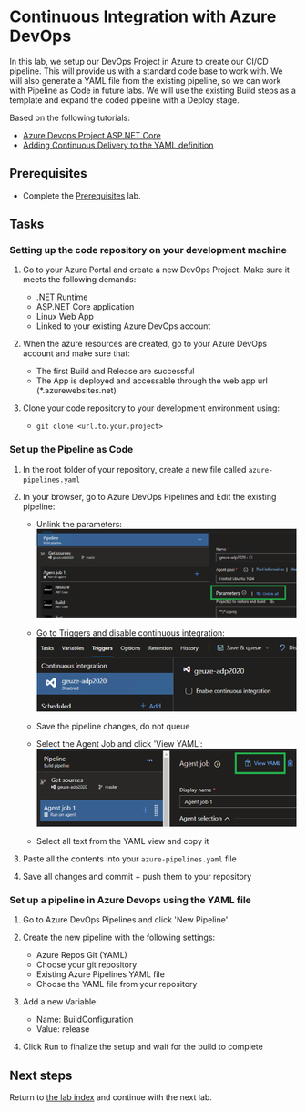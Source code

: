 # Continuous Integration with Azure DevOps

In this lab, we setup our DevOps Project in Azure to create our CI/CD pipeline. This will provide us with a standard code base to work with. We will also generate a YAML file from the existing pipeline, so we can work with Pipeline as Code in future labs. We will use the existing Build steps as a template and expand the coded pipeline with a Deploy stage.

Based on the following tutorials:
- [Azure Devops Project ASP.NET Core](https://docs.microsoft.com/en-us/azure/devops-project/azure-devops-project-aspnet-core)
- [Adding Continuous Delivery to the YAML definition](https://www.azuredevopslabs.com/labs/azuredevops/yaml/#task-4-adding-continuous-delivery-to-the-yaml-definition)

## Prerequisites

- Complete the [Prerequisites](prerequisites.md) lab.

## Tasks

### Setting up the code repository on your development machine

1. Go to your Azure Portal and create a new DevOps Project. Make sure it meets the following demands:
    - .NET Runtime
    - ASP.NET Core application
    - Linux Web App
    - Linked to your existing Azure DevOps account

1. When the azure resources are created, go to your Azure DevOps account and make sure that:
   - The first Build and Release are successful
   - The App is deployed and accessable through the web app url (*.azurewebsites.net)

1. Clone your code repository to your development environment using:
   - `git clone <url.to.your.project>`

### Set up the Pipeline as Code

1. In the root folder of your repository, create a new file called `azure-pipelines.yaml`

1. In your browser, go to Azure DevOps Pipelines and Edit the existing pipeline:
   - Unlink the parameters:
     ![](../images/pipelines-unlink.png)

   - Go to Triggers and disable continuous integration:
     ![](../images/pipelines-disable-ci.png)

   - Save the pipeline changes, do not queue

   - Select the Agent Job and click 'View YAML':
     ![](../images/pipelines-view-yaml.png)

   - Select all text from the YAML view and copy it

1. Paste all the contents into your `azure-pipelines.yaml` file

1. Save all changes and commit + push them to your repository

### Set up a pipeline in Azure Devops using the YAML file

1. Go to Azure DevOps Pipelines and click 'New Pipeline'

1. Create the new pipeline with the following settings:
    - Azure Repos Git (YAML)
    - Choose your git repository
    - Existing Azure Pipelines YAML file
    - Choose the YAML file from your repository

1. Add a new Variable:
    - Name: BuildConfiguration
    - Value: release

1. Click Run to finalize the setup and wait for the build to complete

## Next steps
Return to [the lab index](../README.md) and continue with the next lab.